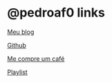 # @pedroaf0 links

[Meu blog](https://medium.com/blog-do-pedroaf0)

[Github](https://github.com/pedroaf0)

[Me compre um café](https://www.pedroaf0.cf/pix)

[Playlist](https://www.pedroaf0.cf/Playlist)
